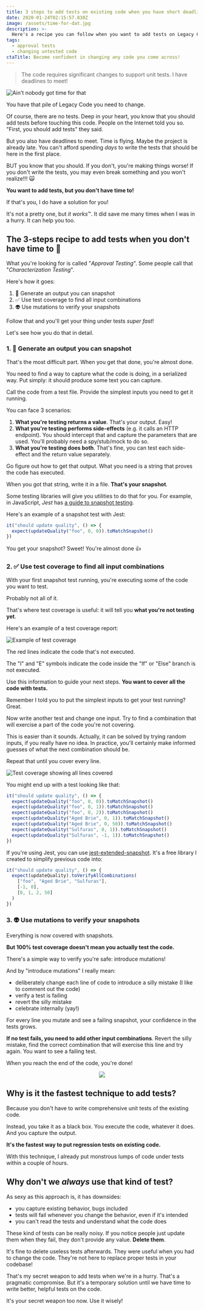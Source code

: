 ```yaml
---
title: 3 steps to add tests on existing code when you have short deadlines
date: 2020-01-24T02:15:57.830Z
image: /assets/time-for-dat.jpg
description: >-
  Here's a recipe you can follow when you want to add tests on Legacy Code, but you don't have much time to do so.
tags:
  - approval tests
  - changing untested code
ctaTitle: Become confident in changing any code you come across!
---
```


> The code requires significant changes to support unit tests. I have deadlines to meet!

![Ain't nobody got time for that](/assets/time-for-dat.jpg)

You have that pile of Legacy Code you need to change.

Of course, there are no tests. Deep in your heart, you know that you should add tests before touching this code. People on the Internet told you so. "First, you should add tests" they said.

But you also have deadlines to meet. Time is flying. Maybe the project is already late. You can't afford spending _days_ to write the tests that should be here in the first place.

BUT you know that you should. If you don't, you're making things worse! If you don't write the tests, you may even break something and you won't realize!!! 🙀

**You want to add tests, but you don't have time to!**

If that's you, I do have a solution for you!

It's not a pretty one, but *it works*™. It did save me many times when I was in a hurry. It can help you too.

## The 3-steps recipe to add tests when you don't have time to 🚀

What you're looking for is called "_Approval Testing_". Some people call that "_Characterization Testing_".

Here's how it goes:

1. 📸 Generate an output you can snapshot
2. ✅ Use test coverage to find all input combinations
3. 👽 Use mutations to verify your snapshots

Follow that and you'll get your thing under tests _super fast_!

Let's see how you do that in detail.

### 1. 📸 Generate an output you can snapshot

That's the most difficult part. When you get that done, you're almost done.

You need to find a way to capture what the code is doing, in a serialized way. Put simply: it should produce some text you can capture.

Call the code from a test file. Provide the simplest inputs you need to get it running.

You can face 3 scenarios:

1. **What you're testing returns a value**. That's your output. Easy!
2. **What you're testing performs side-effects** (e.g. it calls an HTTP endpoint). You should intercept that and capture the parameters that are used. You'll probably need a spy/stub/mock to do so.
3. **What you're testing does both**. That's fine, you can test each side-effect and the return value separately.

Go figure out how to get that output. What you need is a string that proves the code has executed.

When you got that string, write it in a file. **That's your snapshot**.

Some testing libraries will give you utilities to do that for you. For example, in JavaScript, _Jest_ has [a guide to snapshot testing](https://jestjs.io/docs/en/snapshot-testing).

Here's an example of a snapshot test with Jest:

```js
it("should update quality", () => {
  expect(updateQuality("foo", 0, 0)).toMatchSnapshot()
})
```

You get your snapshot? Sweet! You're almost done 👍

### 2. ✅ Use test coverage to find all input combinations

With your first snapshot test running, you're executing some of the code you want to test.

Probably not all of it.

That's where test coverage is useful: it will tell you **what you're not testing yet**.

Here's an example of a test coverage report:

![Example of test coverage](/assets/test-coverage-gilded-rose.png)

The red lines indicate the code that's not executed.

The "I" and "E" symbols indicate the code inside the "If" or "Else" branch is not executed.

Use this information to guide your next steps. **You want to cover all the code with tests.**

Remember I told you to put the simplest inputs to get your test running? Great.

Now write another test and change one input. Try to find a combination that will exercise a part of the code you're not covering.

This is easier than it sounds. Actually, it can be solved by trying random inputs, if you really have no idea. In practice, you'll certainly make informed guesses of what the next combination should be.

Repeat that until you cover every line.

![Test coverage showing all lines covered](/assets/test-coverage-gilded-rose-done.png)

You might end up with a test looking like that:

```js
it("should update quality", () => {
  expect(updateQuality("foo", 0, 0)).toMatchSnapshot()
  expect(updateQuality("foo", 0, 1)).toMatchSnapshot()
  expect(updateQuality("foo", 0, 2)).toMatchSnapshot()
  expect(updateQuality("Aged Brie", 0, 1)).toMatchSnapshot()
  expect(updateQuality("Aged Brie", 0, 50)).toMatchSnapshot()
  expect(updateQuality("Sulfuras", 0, 1)).toMatchSnapshot()
  expect(updateQuality("Sulfuras", -1, 1)).toMatchSnapshot()
})
```

If you're using Jest, you can use [jest-extended-snapshot](https://www.npmjs.com/package/jest-extended-snapshot). It's a free library I created to simplify previous code into:

```js
it("should update quality", () => {
  expect(updateQuality).toVerifyAllCombinations(
    ["foo", "Aged Brie", "Sulfuras"],
    [-1, 0],
    [0, 1, 2, 50]
  )
})
```

### 3. 👽 Use mutations to verify your snapshots

Everything is now covered with snapshots.

**But 100% test coverage doesn't mean you actually test the code.**

There's a simple way to verify you're safe: introduce mutations!

And by "introduce mutations" I really mean:

- deliberately change each line of code to introduce a silly mistake (I like to comment out the code)
- verify a test is failing
- revert the silly mistake
- celebrate internally (yay!)

For every line you mutate and see a failing snapshot, your confidence in the tests grows.

**If no test fails, you need to add other input combinations**. Revert the silly mistake, find the correct combination that will exercise this line and try again. You want to see a failing test.

When you reach the end of the code, you're done!

<p style="text-align: center">
 <img src="/assets/self-high-five.gif" />
</p>

## Why is it the fastest technique to add tests?

Because you don't have to write comprehensive unit tests of the existing code.

Instead, you take it as a black box. You execute the code, whatever it does. And you capture the output.

**It's the fastest way to put regression tests on existing code.**

With this technique, I already put monstrous lumps of code under tests within a couple of hours.

## Why don't we _always_ use that kind of test?

As sexy as this approach is, it has downsides:

- you capture existing behavior, bugs included
- tests will fail whenever you change the behavior, even if it's intended
- you can't read the tests and understand what the code does

These kind of tests can be really noisy. If you notice people just update them when they fail, they don't provide any value. **Delete them**.

It's fine to delete useless tests afterwards. They were useful when you had to change the code. They're not here to replace proper tests in your codebase!

That's my secret weapon to add tests when we're in a hurry. That's a pragmatic compromise. But it's a temporary solution until we have time to write better, helpful tests on the code.

It's your secret weapon too now. Use it wisely!
